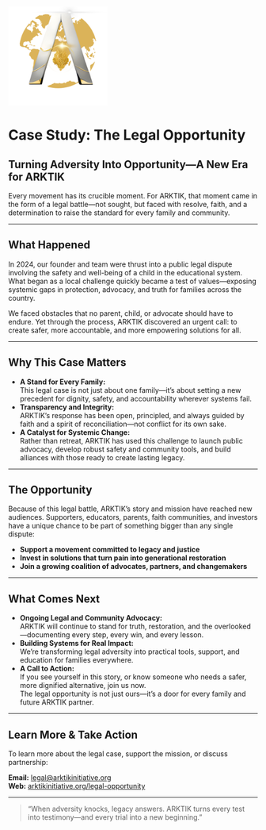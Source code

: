 <img src="../assets/ARKTIK%20Logo.png" alt="ARKTIK Logo" width="200">

# Case Study: The Legal Opportunity

## Turning Adversity Into Opportunity—A New Era for ARKTIK

Every movement has its crucible moment. For ARKTIK, that moment came in the form of a legal battle—not sought, but faced with resolve, faith, and a determination to raise the standard for every family and community.

---

## What Happened

In 2024, our founder and team were thrust into a public legal dispute involving the safety and well-being of a child in the educational system. What began as a local challenge quickly became a test of values—exposing systemic gaps in protection, advocacy, and truth for families across the country.

We faced obstacles that no parent, child, or advocate should have to endure. Yet through the process, ARKTIK discovered an urgent call: to create safer, more accountable, and more empowering solutions for all.

---

## Why This Case Matters

- **A Stand for Every Family:**  
  This legal case is not just about one family—it’s about setting a new precedent for dignity, safety, and accountability wherever systems fail.
- **Transparency and Integrity:**  
  ARKTIK’s response has been open, principled, and always guided by faith and a spirit of reconciliation—not conflict for its own sake.
- **A Catalyst for Systemic Change:**  
  Rather than retreat, ARKTIK has used this challenge to launch public advocacy, develop robust safety and community tools, and build alliances with those ready to create lasting legacy.

---

## The Opportunity

Because of this legal battle, ARKTIK’s story and mission have reached new audiences. Supporters, educators, parents, faith communities, and investors have a unique chance to be part of something bigger than any single dispute:

- **Support a movement committed to legacy and justice**  
- **Invest in solutions that turn pain into generational restoration**  
- **Join a growing coalition of advocates, partners, and changemakers**

---

## What Comes Next

- **Ongoing Legal and Community Advocacy:**  
  ARKTIK will continue to stand for truth, restoration, and the overlooked—documenting every step, every win, and every lesson.
- **Building Systems for Real Impact:**  
  We’re transforming legal adversity into practical tools, support, and education for families everywhere.
- **A Call to Action:**  
  If you see yourself in this story, or know someone who needs a safer, more dignified alternative, join us now.  
  The legal opportunity is not just ours—it’s a door for every family and future ARKTIK partner.

---

## Learn More & Take Action

To learn more about the legal case, support the mission, or discuss partnership:

**Email:** legal@arktikinitiative.org  
**Web:** [arktikinitiative.org/legal-opportunity](https://arktikinitiative.org/legal-opportunity)

---

> “When adversity knocks, legacy answers. ARKTIK turns every test into testimony—and every trial into a new beginning.”

